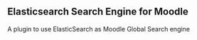  Elasticsearch Search Engine for Moodle
---------------------------------------

A plugin to use ElasticSearch as Moodle Global Search engine
